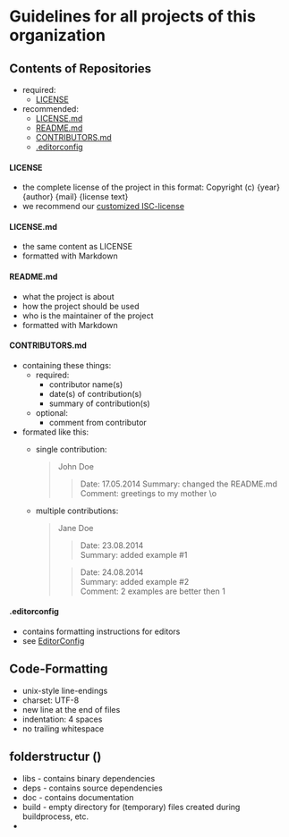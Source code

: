 # Guidelines for all projects of this organization

## Contents of Repositories
* required:
    * [LICENSE](#license)
* recommended:
    * [LICENSE.md](#licensemd)
    * [README.md](#readmemd)
    * [CONTRIBUTORS.md](#contributors.md)
    * [.editorconfig](#editorconfig)

#### LICENSE
* the complete license of the project in this format:
Copyright (c) {year} {author} {mail}
{license text}
* we recommend our [customized ISC-license](https://github.com/HackbarIT/Guidelines/blob/master/LICENSE.md)

#### LICENSE.md
* the same content as LICENSE
* formatted with Markdown

#### README.md
* what the project is about
* how the project should be used
* who is the maintainer of the project
* formatted with Markdown

#### CONTRIBUTORS.md
* containing these things:
    * required:
        * contributor name(s)
        * date(s) of contribution(s)
        * summary of contribution(s)
    * optional:
        * comment from contributor
* formated like this:
    * single contribution:
        > John Doe
        > > Date: 17.05.2014
        > > Summary: changed the README.md
        > > Comment: greetings to my mother \o

    * multiple contributions:
        > Jane Doe  
        > > Date: 23.08.2014  
        > > Summary: added example #1  
        >  
        > > Date: 24.08.2014  
        > > Summary: added example #2  
        > > Comment: 2 examples are better then 1  

#### .editorconfig
* contains formatting instructions for editors
* see [EditorConfig](http://editorconfig.org/)


## Code-Formatting
* unix-style line-endings
* charset: UTF-8
* new line at the end of files
* indentation: 4 spaces
* no trailing whitespace

## folderstructur ()
* libs - contains binary dependencies
* deps - contains source dependencies
* doc - contains documentation
* build - empty directory for (temporary) files created during buildprocess, etc.
*
